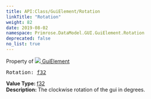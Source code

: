 ```yaml
---
title: API:Class/GuiElement/Rotation
linkTitle: "Rotation"
weight: 82
date: 2019-08-02
namespace: Primrose.DataModel.GUI.GuiElement.Rotation
deprecated: false
no_list: true
---
```

Property of <a href="/docs/api-reference/Class/GuiElement"><img src="/icons/silk/default.png"/>&nbsp;GuiElement</a>
<pre class="method-declaration">
Rotation: <a class="type" href="/docs/api-reference/System/Primitives#single">f32</a></pre>
<b>Value Type: </b>
<a class="type" href="/docs/api-reference/System/Primitives#single">f32</a>
<br/>
<b>Description: </b>
The clockwise rotation of the gui in degrees.

